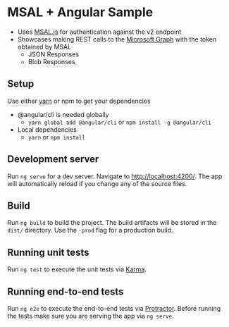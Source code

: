 # MSAL + Angular Sample

- Uses [MSAL.js](https://github.com/AzureAD/microsoft-authentication-library-for-js) for authentication against the v2 endpoint
- Showcases making REST calls to the [Microsoft Graph](https://graph,microsoft.com) with the token obtained by MSAL
  - JSON Responses
  - Blob Responses

## Setup

Use either [yarn](https://yarnpkg.com) or npm to get your dependencies

- @angular/cli is needed globally
  - ``yarn global add @angular/cli`` or ``npm install -g @angular/cli``
- Local dependencies
  - ``yarn`` or ``npm install``

## Development server

Run `ng serve` for a dev server. Navigate to [http://localhost:4200/](http://localhost:4200/). The app will automatically reload if you change any of the source files.

## Build

Run `ng build` to build the project. The build artifacts will be stored in the `dist/` directory. Use the `-prod` flag for a production build.

## Running unit tests

Run `ng test` to execute the unit tests via [Karma](https://karma-runner.github.io).

## Running end-to-end tests

Run `ng e2e` to execute the end-to-end tests via [Protractor](http://www.protractortest.org/).
Before running the tests make sure you are serving the app via `ng serve`.
